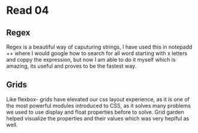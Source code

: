 # Read 04

## Regex

Regex is a beautiful way of caputuring strings, I have used this in notepadd ++ where I would google how to search for all word starting with x letters and coppy the expression, but now I am able to do it myself which is amazing, its useful and proves to be the fastest way.

## Grids

Like flexbox- grids have elevated our css layout experience, as it is one of the most powerful modules introduced to CSS, as it solves many problems we used to use display and float properties before to solve. Grid garden helped visualize the properties and their values which was very heplful as well.

